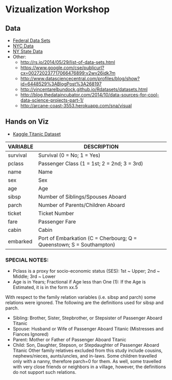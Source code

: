 Vizualization Workshop
=======================


Data
----
* [Federal Data Sets](http://www.data.gov/)
* [NYC Data](https://data.cityofnewyork.us/)
* [NY State Data](https://data.ny.gov/)
* Other:
	* http://rs.io/2014/05/29/list-of-data-sets.html
	* https://www.google.com/cse/publicurl?cx=002720237717066476899:v2wv26idk7m
	* http://www.datasciencecentral.com/profiles/blog/show?id=6448529%3ABlogPost%3A268197
	* http://vincentarelbundock.github.io/Rdatasets/datasets.html
	* http://blog.thedataincubator.com/2014/10/data-sources-for-cool-data-science-projects-part-1/
	* http://arcane-coast-3553.herokuapp.com/sna/visual

Hands on Viz
------------
* [Kaggle Titanic Dataset](https://www.kaggle.com/c/titanic/data)

|VARIABLE| DESCRIPTION|
|--------|---------------|
|survival | Survival (0 = No; 1 = Yes)|
|pclass  | Passenger Class (1 = 1st; 2 = 2nd; 3 = 3rd)|
|name    | Name |
|sex     | Sex |
|age     | Age |
|sibsp   | Number of Siblings/Spouses Aboard|
|parch   | Number of Parents/Children Aboard|
|ticket  | Ticket Number|
|fare    | Passenger Fare|
|cabin   | Cabin |
|embarked | Port of Embarkation (C = Cherbourg; Q = Queenstown; S = Southampton)|

### SPECIAL NOTES:
* Pclass is a proxy for socio-economic status (SES): 1st ~ Upper; 2nd ~ Middle; 3rd ~ Lower
* Age is in Years; Fractional if Age less than One (1): If the Age is Estimated, it is in the form xx.5

With respect to the family relation variables (i.e. sibsp and parch) some relations were ignored.  The following are the definitions used for sibsp and parch.
* Sibling:  Brother, Sister, Stepbrother, or Stepsister of Passenger Aboard Titanic
* Spouse:   Husband or Wife of Passenger Aboard Titanic (Mistresses and Fiances Ignored)
* Parent:   Mother or Father of Passenger Aboard Titanic
* Child:    Son, Daughter, Stepson, or Stepdaughter of Passenger Aboard Titanic
Other family relatives excluded from this study include cousins, nephews/nieces, aunts/uncles, and in-laws.  Some children travelled only with a nanny, therefore parch=0 for them.  As well, some travelled with very close friends or neighbors in a village, however, the definitions do not support such relations.
